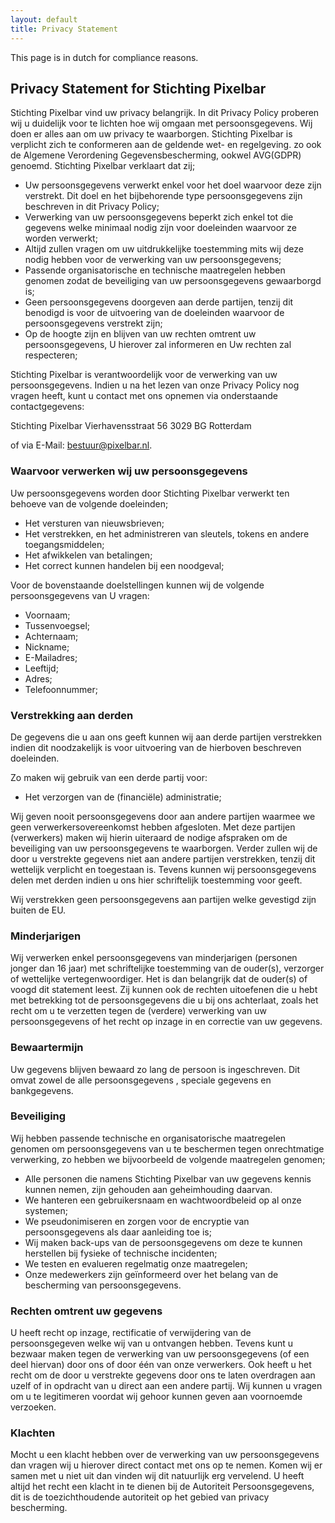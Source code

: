 ```yaml
---
layout: default
title: Privacy Statement
---
```


<p class="message">
  This page is in dutch for compliance reasons.
</p>

## Privacy Statement for Stichting Pixelbar ##
Stichting Pixelbar vind uw privacy belangrijk. In dit Privacy Policy proberen wij u duidelijk voor te lichten hoe wij omgaan met persoonsgegevens. Wij doen er alles aan om uw privacy te waarborgen. Stichting Pixelbar is verplicht zich te conformeren aan de geldende wet- en regelgeving. zo ook de Algemene Verordening Gegevensbescherming, ookwel AVG(GDPR) genoemd. Stichting Pixelbar verklaart dat zij;

* Uw persoonsgegevens verwerkt enkel voor het doel waarvoor deze zijn verstrekt. Dit doel en het bijbehorende type persoonsgegevens zijn beschreven in dit Privacy Policy;
* Verwerking van uw persoonsgegevens beperkt zich enkel tot die gegevens welke minimaal nodig zijn voor doeleinden waarvoor ze worden verwerkt;
* Altijd zullen vragen om uw uitdrukkelijke toestemming mits wij deze nodig hebben voor de verwerking van uw persoonsgegevens;
* Passende organisatorische en technische maatregelen hebben genomen zodat de beveiliging van uw persoonsgegevens gewaarborgd is;
* Geen persoonsgegevens doorgeven aan derde partijen, tenzij dit benodigd is voor de uitvoering van de doeleinden waarvoor de persoonsgegevens verstrekt zijn;
* Op de hoogte zijn en blijven van uw rechten omtrent uw persoonsgegevens, U hierover zal informeren en Uw rechten zal respecteren;

Stichting Pixelbar is verantwoordelijk voor de verwerking van uw persoonsgegevens. Indien u na het lezen van onze Privacy Policy nog vragen heeft, kunt u contact met ons opnemen via onderstaande contactgegevens:

Stichting Pixelbar
Vierhavensstraat 56
3029 BG Rotterdam

of via E-Mail: bestuur@pixelbar.nl.

### Waarvoor verwerken wij uw persoonsgegevens ###
Uw persoonsgegevens worden door Stichting Pixelbar verwerkt ten behoeve van de volgende doeleinden;

* Het versturen van nieuwsbrieven;
* Het verstrekken, en het administreren van sleutels, tokens en andere toegangsmiddelen;
* Het afwikkelen van betalingen;
* Het correct kunnen handelen bij een noodgeval;

Voor de bovenstaande doelstellingen kunnen wij de volgende persoonsgegevens van U vragen:

* Voornaam;
* Tussenvoegsel;
* Achternaam;
* Nickname;
* E-Mailadres;
* Leeftijd;
* Adres;
* Telefoonnummer;

### Verstrekking aan derden ###
De gegevens die u aan ons geeft kunnen wij aan derde partijen verstrekken indien dit noodzakelijk is voor uitvoering van de hierboven beschreven doeleinden.

Zo maken wij gebruik van een derde partij voor:

* Het verzorgen van de (financiële) administratie;

Wij geven nooit persoonsgegevens door aan andere partijen waarmee we geen verwerkersovereenkomst hebben afgesloten. Met deze partijen (verwerkers) maken wij hierin uiteraard de nodige afspraken om de beveiliging van uw persoonsgegevens te waarborgen. Verder zullen wij de door u verstrekte gegevens niet aan andere partijen verstrekken, tenzij dit wettelijk verplicht en toegestaan is. Tevens kunnen wij persoonsgegevens delen met derden indien u ons hier schriftelijk toestemming voor geeft.

Wij verstrekken geen persoonsgegevens aan partijen welke gevestigd zijn buiten de EU.

### Minderjarigen ###
Wij verwerken enkel persoonsgegevens van minderjarigen (personen jonger dan 16 jaar) met schriftelijke toestemming van de ouder(s), verzorger of wettelijke vertegenwoordiger. Het is dan belangrijk dat de ouder(s) of voogd dit statement leest. Zij kunnen ook de rechten uitoefenen die u hebt met betrekking tot de persoonsgegevens die u bij ons achterlaat, zoals het recht om u te verzetten tegen de (verdere) verwerking van uw persoonsgegevens of het recht op inzage in en correctie van uw gegevens.

### Bewaartermijn ###
Uw gegevens blijven bewaard zo lang de persoon is ingeschreven. Dit omvat zowel de alle persoonsgegevens , speciale gegevens en bankgegevens.

### Beveiliging ###
Wij hebben passende technische en organisatorische maatregelen genomen om persoonsgegevens van u te beschermen tegen onrechtmatige verwerking, zo hebben we bijvoorbeeld de volgende maatregelen genomen;

* Alle personen die namens Stichting Pixelbar van uw gegevens kennis kunnen nemen, zijn gehouden aan geheimhouding daarvan.
* We hanteren een gebruikersnaam en wachtwoordbeleid op al onze systemen;
* We pseudonimiseren en zorgen voor de encryptie van persoonsgegevens als daar aanleiding toe is;
* Wij maken back-ups van de persoonsgegevens om deze te kunnen herstellen bij fysieke of technische incidenten;
* We testen en evalueren regelmatig onze maatregelen;
* Onze medewerkers zijn geïnformeerd over het belang van de bescherming van persoonsgegevens.

### Rechten omtrent uw gegevens ###
U heeft recht op inzage, rectificatie of verwijdering van de persoonsgegeven welke wij van u ontvangen hebben. Tevens kunt u bezwaar maken tegen de verwerking van uw persoonsgegevens (of een deel hiervan) door ons of door één van onze verwerkers. Ook heeft u het recht om de door u verstrekte gegevens door ons te laten overdragen aan uzelf of in opdracht van u direct aan een andere partij. Wij kunnen u vragen om u te legitimeren voordat wij gehoor kunnen geven aan voornoemde verzoeken.

### Klachten ###
Mocht u een klacht hebben over de verwerking van uw persoonsgegevens dan vragen wij u hierover direct contact met ons op te nemen. Komen wij er samen met u niet uit dan vinden wij dit natuurlijk erg vervelend. U heeft altijd het recht een klacht in te dienen bij de Autoriteit Persoonsgegevens, dit is de toezichthoudende autoriteit op het gebied van privacy bescherming.

